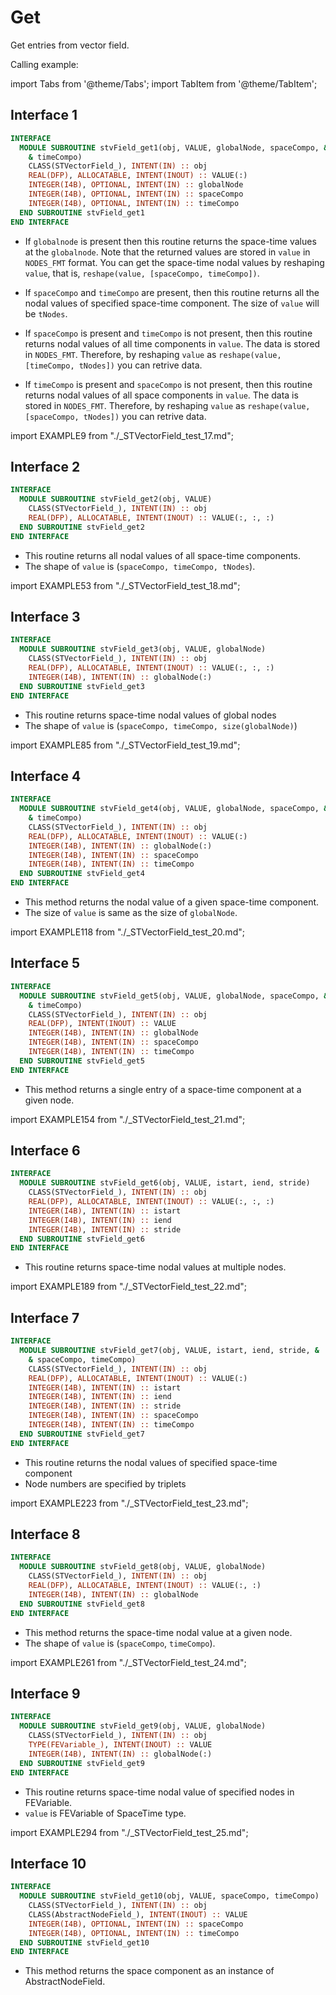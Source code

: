 # Get

Get entries from vector field.

Calling example:

import Tabs from '@theme/Tabs';
import TabItem from '@theme/TabItem';

## Interface 1

<Tabs>
<TabItem value="interface" label="܀ Interface" default>

```fortran
INTERFACE
  MODULE SUBROUTINE stvField_get1(obj, VALUE, globalNode, spaceCompo, &
    & timeCompo)
    CLASS(STVectorField_), INTENT(IN) :: obj
    REAL(DFP), ALLOCATABLE, INTENT(INOUT) :: VALUE(:)
    INTEGER(I4B), OPTIONAL, INTENT(IN) :: globalNode
    INTEGER(I4B), OPTIONAL, INTENT(IN) :: spaceCompo
    INTEGER(I4B), OPTIONAL, INTENT(IN) :: timeCompo
  END SUBROUTINE stvField_get1
END INTERFACE
```

- If `globalnode` is present then this routine returns the space-time values at the `globalnode`. Note that the returned values are stored in `value` in `NODES_FMT` format. You can get the space-time nodal values by reshaping `value`, that is, `reshape(value, [spaceCompo, timeCompo])`.

- If `spaceCompo` and `timeCompo` are present, then this routine returns all the nodal values of specified space-time component. The size of `value` will be `tNodes`.

- If `spaceCompo` is present and `timeCompo` is not present, then this routine returns nodal values of all time components in `value`. The data is stored in `NODES_FMT`. Therefore, by reshaping `value` as `reshape(value, [timeCompo, tNodes])` you can retrive data.

- If `timeCompo` is present and `spaceCompo` is not present, then this routine returns nodal values of all space components in `value`. The data is stored in `NODES_FMT`. Therefore, by reshaping `value` as `reshape(value, [spaceCompo, tNodes])` you can retrive data.

</TabItem>

<TabItem value="example" label="️܀ See example">

import EXAMPLE9 from "./_STVectorField_test_17.md";

<EXAMPLE9 />

</TabItem>

<TabItem value="close" label="↢ ">

</TabItem>
</Tabs>

## Interface 2

<Tabs>
<TabItem value="interface" label="܀ Interface" default>

```fortran
INTERFACE
  MODULE SUBROUTINE stvField_get2(obj, VALUE)
    CLASS(STVectorField_), INTENT(IN) :: obj
    REAL(DFP), ALLOCATABLE, INTENT(INOUT) :: VALUE(:, :, :)
  END SUBROUTINE stvField_get2
END INTERFACE
```

- This routine returns all nodal values of all space-time components.
- The shape of `value` is (`spaceCompo, timeCompo, tNodes`).

</TabItem>

<TabItem value="example" label="️܀ See example">

import EXAMPLE53 from "./_STVectorField_test_18.md";

<EXAMPLE53 />

</TabItem>

<TabItem value="close" label="↢ ">

</TabItem>
</Tabs>

## Interface 3

<Tabs>
<TabItem value="interface" label="܀ Interface" default>

```fortran
INTERFACE
  MODULE SUBROUTINE stvField_get3(obj, VALUE, globalNode)
    CLASS(STVectorField_), INTENT(IN) :: obj
    REAL(DFP), ALLOCATABLE, INTENT(INOUT) :: VALUE(:, :, :)
    INTEGER(I4B), INTENT(IN) :: globalNode(:)
  END SUBROUTINE stvField_get3
END INTERFACE
```

- This routine returns space-time nodal values of global nodes
- The shape of `value` is (`spaceCompo, timeCompo, size(globalNode)`)

</TabItem>

<TabItem value="example" label="️܀ See example">

import EXAMPLE85 from "./_STVectorField_test_19.md";

<EXAMPLE85 />

</TabItem>

<TabItem value="close" label="↢ ">

</TabItem>
</Tabs>

## Interface 4

<Tabs>
<TabItem value="interface" label="܀ Interface" default>

```fortran
INTERFACE
  MODULE SUBROUTINE stvField_get4(obj, VALUE, globalNode, spaceCompo, &
    & timeCompo)
    CLASS(STVectorField_), INTENT(IN) :: obj
    REAL(DFP), ALLOCATABLE, INTENT(INOUT) :: VALUE(:)
    INTEGER(I4B), INTENT(IN) :: globalNode(:)
    INTEGER(I4B), INTENT(IN) :: spaceCompo
    INTEGER(I4B), INTENT(IN) :: timeCompo
  END SUBROUTINE stvField_get4
END INTERFACE
```

- This method returns the nodal value of a given space-time component.
- The size of `value` is same as the size of `globalNode`.

</TabItem>

<TabItem value="example" label="️܀ See example">

import EXAMPLE118 from "./_STVectorField_test_20.md";

<EXAMPLE118 />

</TabItem>

<TabItem value="close" label="↢ ">

</TabItem>
</Tabs>

## Interface 5

<Tabs>
<TabItem value="interface" label="܀ Interface" default>

```fortran
INTERFACE
  MODULE SUBROUTINE stvField_get5(obj, VALUE, globalNode, spaceCompo, &
    & timeCompo)
    CLASS(STVectorField_), INTENT(IN) :: obj
    REAL(DFP), INTENT(INOUT) :: VALUE
    INTEGER(I4B), INTENT(IN) :: globalNode
    INTEGER(I4B), INTENT(IN) :: spaceCompo
    INTEGER(I4B), INTENT(IN) :: timeCompo
  END SUBROUTINE stvField_get5
END INTERFACE
```

- This method returns a single entry of a space-time component at a given node.

</TabItem>

<TabItem value="example" label="️܀ See example">

import EXAMPLE154 from "./_STVectorField_test_21.md";

<EXAMPLE154 />

</TabItem>

<TabItem value="close" label="↢ ">

</TabItem>
</Tabs>

## Interface 6

<Tabs>
<TabItem value="interface" label="܀ Interface" default>

```fortran
INTERFACE
  MODULE SUBROUTINE stvField_get6(obj, VALUE, istart, iend, stride)
    CLASS(STVectorField_), INTENT(IN) :: obj
    REAL(DFP), ALLOCATABLE, INTENT(INOUT) :: VALUE(:, :, :)
    INTEGER(I4B), INTENT(IN) :: istart
    INTEGER(I4B), INTENT(IN) :: iend
    INTEGER(I4B), INTENT(IN) :: stride
  END SUBROUTINE stvField_get6
END INTERFACE
```

- This routine returns space-time nodal values at multiple nodes.

</TabItem>

<TabItem value="example" label="️܀ See example">

import EXAMPLE189 from "./_STVectorField_test_22.md";

<EXAMPLE189 />

</TabItem>

<TabItem value="close" label="↢ ">

</TabItem>
</Tabs>

## Interface 7

<Tabs>
<TabItem value="interface" label="܀ Interface" default>

```fortran
INTERFACE
  MODULE SUBROUTINE stvField_get7(obj, VALUE, istart, iend, stride, &
    & spaceCompo, timeCompo)
    CLASS(STVectorField_), INTENT(IN) :: obj
    REAL(DFP), ALLOCATABLE, INTENT(INOUT) :: VALUE(:)
    INTEGER(I4B), INTENT(IN) :: istart
    INTEGER(I4B), INTENT(IN) :: iend
    INTEGER(I4B), INTENT(IN) :: stride
    INTEGER(I4B), INTENT(IN) :: spaceCompo
    INTEGER(I4B), INTENT(IN) :: timeCompo
  END SUBROUTINE stvField_get7
END INTERFACE
```

- This routine returns the nodal values of specified space-time component
- Node numbers are specified by triplets

</TabItem>

<TabItem value="example" label="️܀ See example">

import EXAMPLE223 from "./_STVectorField_test_23.md";

<EXAMPLE223 />

</TabItem>

<TabItem value="close" label="↢ ">

</TabItem>
</Tabs>

## Interface 8

<Tabs>
<TabItem value="interface" label="܀ Interface" default>

```fortran
INTERFACE
  MODULE SUBROUTINE stvField_get8(obj, VALUE, globalNode)
    CLASS(STVectorField_), INTENT(IN) :: obj
    REAL(DFP), ALLOCATABLE, INTENT(INOUT) :: VALUE(:, :)
    INTEGER(I4B), INTENT(IN) :: globalNode
  END SUBROUTINE stvField_get8
END INTERFACE
```

- This method returns the space-time nodal value at a given node.
- The shape of `value` is (`spaceCompo`, `timeCompo`).

</TabItem>

<TabItem value="example" label="️܀ See example">

import EXAMPLE261 from "./_STVectorField_test_24.md";

<EXAMPLE261 />

</TabItem>

<TabItem value="close" label="↢ ">

</TabItem>
</Tabs>

## Interface 9

<Tabs>
<TabItem value="interface" label="܀ Interface" default>

```fortran
INTERFACE
  MODULE SUBROUTINE stvField_get9(obj, VALUE, globalNode)
    CLASS(STVectorField_), INTENT(IN) :: obj
    TYPE(FEVariable_), INTENT(INOUT) :: VALUE
    INTEGER(I4B), INTENT(IN) :: globalNode(:)
  END SUBROUTINE stvField_get9
END INTERFACE
```

- This routine returns space-time nodal value of specified nodes in FEVariable.
- `value` is FEVariable of SpaceTime type.

</TabItem>

<TabItem value="example" label="️܀ See example">

import EXAMPLE294 from "./_STVectorField_test_25.md";

<EXAMPLE294 />

</TabItem>

<TabItem value="close" label="↢ ">

</TabItem>
</Tabs>

## Interface 10

```fortran
INTERFACE
  MODULE SUBROUTINE stvField_get10(obj, VALUE, spaceCompo, timeCompo)
    CLASS(STVectorField_), INTENT(IN) :: obj
    CLASS(AbstractNodeField_), INTENT(INOUT) :: VALUE
    INTEGER(I4B), OPTIONAL, INTENT(IN) :: spaceCompo
    INTEGER(I4B), OPTIONAL, INTENT(IN) :: timeCompo
  END SUBROUTINE stvField_get10
END INTERFACE
```

- This method returns the space component as an instance of AbstractNodeField.

